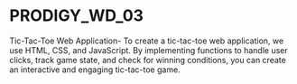 # PRODIGY_WD_03
Tic-Tac-Toe Web Application- To create a tic-tac-toe web application, we use HTML, CSS, and JavaScript. By implementing functions to handle user clicks, track game state, and check for winning conditions, you can create an interactive and engaging tic-tac-toe game. 
